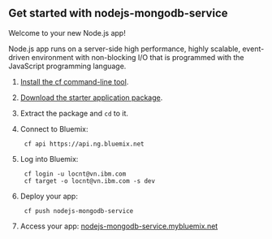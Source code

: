 Get started with nodejs-mongodb-service
-----------------------------------
Welcome to your new Node.js app!

Node.js app runs on a server-side high performance, highly scalable, event-driven environment with non-blocking I/O that is programmed with the JavaScript programming language.

1. [Install the cf command-line tool](https://www.ng.bluemix.net/docs/#starters/BuildingWeb.html#install_cf).
2. [Download the starter application package](https://console.ng.bluemix.net:443/rest/../rest/apps/8649ef2f-20f9-4d07-b20d-8bd4f7669b4e/starter-download).
3. Extract the package and `cd` to it.
4. Connect to Bluemix:

		cf api https://api.ng.bluemix.net

5. Log into Bluemix:

		cf login -u locnt@vn.ibm.com
		cf target -o locnt@vn.ibm.com -s dev

6. Deploy your app:

		cf push nodejs-mongodb-service

7. Access your app: [nodejs-mongodb-service.mybluemix.net](//nodejs-mongodb-service.mybluemix.net)

